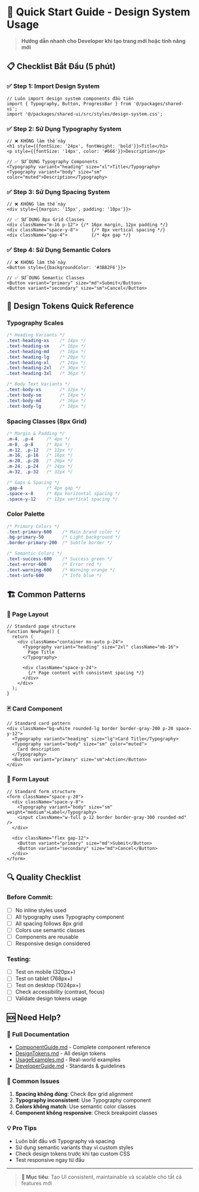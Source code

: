 # 🚀 Quick Start Guide - Design System Usage

> **Hướng dẫn nhanh cho Developer khi tạo trang mới hoặc tính năng mới**

## 📋 Checklist Bắt Đầu (5 phút)

### ✅ Step 1: Import Design System
```tsx
// Luôn import design system components đầu tiên
import { Typography, Button, ProgressBar } from '@/packages/shared-ui';
import '@/packages/shared-ui/src/styles/design-system.css';
```

### ✅ Step 2: Sử Dụng Typography System
```tsx
// ❌ KHÔNG làm thế này
<h1 style={{fontSize: '24px', fontWeight: 'bold'}}>Title</h1>
<p style={{fontSize: '14px', color: '#666'}}>Description</p>

// ✅ SỬ DỤNG Typography Components
<Typography variant="heading" size="xl">Title</Typography>
<Typography variant="body" size="sm" color="muted">Description</Typography>
```

### ✅ Step 3: Sử Dụng Spacing System
```tsx
// ❌ KHÔNG làm thế này
<div style={{margin: '15px', padding: '10px'}}>

// ✅ SỬ DỤNG 8px Grid Classes
<div className="m-16 p-12"> {/* 16px margin, 12px padding */}
<div className="space-y-8">     {/* 8px vertical spacing */}
<div className="gap-4">         {/* 4px gap */}
```

### ✅ Step 4: Sử Dụng Semantic Colors
```tsx
// ❌ KHÔNG làm thế này
<Button style={{backgroundColor: '#3B82F6'}}>

// ✅ SỬ DỤNG Semantic Classes
<Button variant="primary" size="md">Submit</Button>
<Button variant="secondary" size="sm">Cancel</Button>
```

## 🎨 Design Tokens Quick Reference

### Typography Scales
```css
/* Heading Variants */
.text-heading-xs    /* 14px */
.text-heading-sm    /* 16px */
.text-heading-md    /* 18px */
.text-heading-lg    /* 20px */
.text-heading-xl    /* 24px */
.text-heading-2xl   /* 30px */
.text-heading-3xl   /* 36px */

/* Body Text Variants */
.text-body-xs       /* 12px */
.text-body-sm       /* 14px */
.text-body-md       /* 16px */
.text-body-lg       /* 18px */
```

### Spacing Classes (8px Grid)
```css
/* Margin & Padding */
.m-4, .p-4     /* 4px */
.m-8, .p-8     /* 8px */
.m-12, .p-12   /* 12px */
.m-16, .p-16   /* 16px */
.m-20, .p-20   /* 20px */
.m-24, .p-24   /* 24px */
.m-32, .p-32   /* 32px */

/* Gaps & Spacing */
.gap-4         /* 4px gap */
.space-x-8     /* 8px horizontal spacing */
.space-y-12    /* 12px vertical spacing */
```

### Color Palette
```css
/* Primary Colors */
.text-primary-600    /* Main brand color */
.bg-primary-50       /* Light background */
.border-primary-200  /* Subtle border */

/* Semantic Colors */
.text-success-600    /* Success green */
.text-error-600      /* Error red */
.text-warning-600    /* Warning orange */
.text-info-600       /* Info blue */
```

## 🏗️ Common Patterns

### 📄 Page Layout
```tsx
// Standard page structure
function NewPage() {
  return (
    <div className="container mx-auto p-24">
      <Typography variant="heading" size="2xl" className="mb-16">
        Page Title
      </Typography>
      
      <div className="space-y-24">
        {/* Page content with consistent spacing */}
      </div>
    </div>
  );
}
```

### 🃏 Card Component
```tsx
// Standard card pattern
<div className="bg-white rounded-lg border border-gray-200 p-20 space-y-12">
  <Typography variant="heading" size="lg">Card Title</Typography>
  <Typography variant="body" size="sm" color="muted">
    Card description
  </Typography>
  <Button variant="primary" size="sm">Action</Button>
</div>
```

### 📝 Form Layout
```tsx
// Standard form structure
<form className="space-y-20">
  <div className="space-y-8">
    <Typography variant="body" size="sm" weight="medium">Label</Typography>
    <input className="w-full p-12 border border-gray-300 rounded-md" />
  </div>
  
  <div className="flex gap-12">
    <Button variant="primary" size="md">Submit</Button>
    <Button variant="secondary" size="md">Cancel</Button>
  </div>
</form>
```

## 🔍 Quality Checklist

### Before Commit:
- [ ] No inline styles used
- [ ] All typography uses Typography component
- [ ] All spacing follows 8px grid
- [ ] Colors use semantic classes
- [ ] Components are reusable
- [ ] Responsive design considered

### Testing:
- [ ] Test on mobile (320px+)
- [ ] Test on tablet (768px+)
- [ ] Test on desktop (1024px+)
- [ ] Check accessibility (contrast, focus)
- [ ] Validate design tokens usage

## 🆘 Need Help?

### 📖 Full Documentation
- [ComponentGuide.md](./components.md) - Complete component reference
- [DesignTokens.md](./design-tokens.md) - All design tokens
- [UsageExamples.md](./usage-examples.md) - Real-world examples
- [DeveloperGuide.md](../04-development/guidelines.md) - Standards & guidelines

### 🤝 Common Issues
1. **Spacing không đúng**: Check 8px grid alignment
2. **Typography inconsistent**: Use Typography component
3. **Colors không match**: Use semantic color classes
4. **Component không responsive**: Check breakpoint classes

### 💡 Pro Tips
- Luôn bắt đầu với Typography và spacing
- Sử dụng semantic variants thay vì custom styles
- Check design tokens trước khi tạo custom CSS
- Test responsive ngay từ đầu

---

> **🎯 Mục tiêu**: Tạo UI consistent, maintainable và scalable cho tất cả features mới
